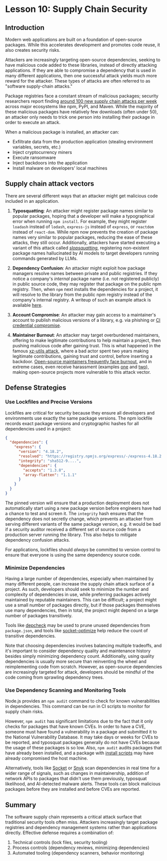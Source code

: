 # Lesson 10: Supply Chain Security

## Introduction

Modern web applications are built on a foundation of open-source packages. While this accelerates development and promotes code reuse, it also creates security risks.

Attackers are increasingly targeting open-source dependencies, seeking to have malicious code added to these libraries, instead of directly attacking applications. If they are able to compromise a dependency that is used in many different applications, then one successful attack yields much more reward for the attacker. These types of attacks are often referred to as "software supply-chain attacks."

Package registries face a constant stream of malicious packages; security researchers report finding [around 100 new supply chain attacks per week](https://socket.dev/blog/risky-biz-podcast-how-socket-goes-beyond-vulnerabilities-to-tackle-modern-supply-chain-attacks) across major ecosystems like npm, PyPI, and Maven. While the majority of these malicious packages have relatively few downloads (often under 50), an attacker only needs to trick one person into installing their package in order to execute an attack.

When a malicious package is installed, an attacker can:

- Exfiltrate data from the production application (stealing environment variables, secrets, etc.)
- Inject cryptocurrency miners
- Execute ransomware
- Inject backdoors into the application
- Install malware on developers' local machines

## Supply chain attack vectors

There are several different ways that an attacker might get malicious code included in an application.

1. **Typosquatting**: An attacker might register package names similar to popular packages, hoping that a developer will make a typographical error when running `npm install`. For example, they might register `loadash` instead of `lodash`, `express-js` instead of `express`, or `reactdom` instead of `react-dom`. While npm now prevents the creation of package names very similar to popular packages, reducing the ease of these attacks, they still occur. Additionally, attackers have started executing a variant of this attack called [_slopsquatting_](https://socket.dev/blog/slopsquatting-how-ai-hallucinations-are-fueling-a-new-class-of-supply-chain-attacks), registering non-existent package names hallucinated by AI models to target developers running commands generated by LLMs.

2. **Dependency Confusion**: An attacker might exploit how package managers resolve names between private and public registries. If they notice a company's *internal* package name (i.e. not registered publicly) in public source code, they may register that package on the public npm registry. Then, when `npm` next installs the dependencies for a project, it will resolve to the library from the public npm registry instead of the company's internal registry. A writeup of such an example attack is available [here](https://medium.com/@alex.birsan/dependency-confusion-4a5d60fec610).

3. **Account Compromise**: An attacker may gain access to a maintainer's account to publish malicious versions of a library, e.g. via phishing or [CI credential compromise](https://socket.dev/blog/pypi-on-ultralytics-breach-no-security-flaws-in-pypi-exploited).

4. **Maintainer Burnout**: An attacker may target overburdened maintainers, offering to make legitimate contributions to help maintain a project, then pushing malicious code after gaining trust. This is what happened in the famous [xz-utils attack](https://cyberscoop.com/open-source-security-trust-xz-utils/), where a bad actor spent two years making legitimate contributions, gaining trust and control, before inserting a backdoor. [Open-source maintainers frequently face burnout](https://socket.dev/blog/the-unpaid-backbone-of-open-source), and in extreme cases, even receive harassment (examples [one](https://socket.dev/blog/ldapjs-open-source-project-decommissioned-after-maintainer-receives-abusive-email) and [two](https://socket.dev/blog/maintainer-faces-backlash-over-controversial-decision-to-support-legacy-node)), making open-source projects more vulnerable to this attack vector.

## Defense Strategies

### Use Lockfiles and Precise Versions

Lockfiles are critical for security because they ensure all developers and environments use exactly the same package versions. The npm lockfile records exact package versions and cryptographic hashes for all dependencies used in a project:

```json
{
  "dependencies": {
    "express": {
      "version": "4.18.2",
      "resolved": "https://registry.npmjs.org/express/-/express-4.18.2.tgz",
      "integrity": "sha512-9....",
      "dependencies": {
        "accepts": "1.3.8",
        "array-flatten": "1.1.1"
      }
    }
  }
}
```

The pinned version will ensure that a production deployment does not automatically start using a new package version before engineers have had a chance to test and screen it. The `integrity` hash ensures that the dependency does not secretly change, which prevents an attacker from serving different variants of the same package version, e.g. it would be bad if a security auditor received a different set of source code from a production server running the library. This also helps to mitigate dependency confusion attacks.

For applications, lockfiles should _always_ be committed to version control to ensure that everyone is using the same dependency source code.

### Minimize Dependencies

Having a large number of dependencies, especially when maintained by many different people, can increase the supply chain attack surface of a project. As such, developers should seek to minimize the number and complexity of dependencies in use, while preferring packages actively maintained by reputable maintainers. This can be difficult; a project might use a small number of packages directly, but if those packages themselves use many dependencies, then in total, the project might depend on a large number of packages transitively.

Tools like [depcheck](https://www.npmjs.com/package/depcheck) may be used to prune unused dependencies from `package.json`, and tools like [socket-optimize](https://socket.dev/blog/introducing-socket-optimize) help reduce the count of transitive dependencies.

Note that choosing dependencies involves balancing multiple tradeoffs, and it's important to consider dependency quality and maintenance history besides simply minimizing dependency count. Additionally, using quality dependencies is usually more secure than reinventing the wheel and reimplementing code from scratch. However, as open-source dependencies are increasingly targeted for attack, developers should be mindful of the code coming from sprawling dependency trees.

### Use Dependency Scanning and Monitoring Tools

Node.js provides an `npm audit` command to check for known vulnerabilities in dependencies. This command can be run in CI scripts to monitor for supply chain risks.

However, `npm audit` has significant limitations due to the fact that it only checks for packages that have known CVEs. In order to have a CVE, someone must have found a vulnerability in a package and submitted it to the National Vulnerability Database. It may take days or weeks for CVEs to be reported, and typosquat packages generally do not have CVEs because the usage of these packages is so low. Also, `npm audit` audits packages that have already been installed, and a package with [install scripts](https://socket.dev/alerts/installScripts) may have already compromised the host machine.

Alternatively, tools like [Socket](https://socket.dev/) or [Snyk](https://snyk.io/product/open-source-security-management/) scan dependencies in real time for a wider range of signals, such as changes in maintainership, addition of network APIs to packages that didn't use them previously, typosquat likelihood, and AI-detected malware alerts. These tools can block malicious packages before they are installed and before CVEs are reported.

## Summary

The software supply chain represents a critical attack surface that traditional security tools often miss. Attackers increasingly target package registries and dependency management systems rather than applications directly. Effective defense requires a combination of:

1. Technical controls (lock files, security tooling)
2. Process controls (dependency reviews, minimizing dependencies)
3. Automated tooling (dependency scanners, behavior monitoring)
